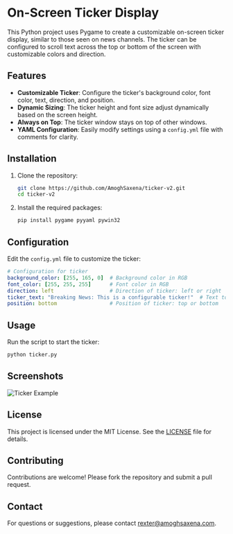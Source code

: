# On-Screen Ticker Display

This Python project uses Pygame to create a customizable on-screen ticker display, similar to those seen on news channels. The ticker can be configured to scroll text across the top or bottom of the screen with customizable colors and direction.

## Features

- **Customizable Ticker**: Configure the ticker's background color, font color, text, direction, and position.
- **Dynamic Sizing**: The ticker height and font size adjust dynamically based on the screen height.
- **Always on Top**: The ticker window stays on top of other windows.
- **YAML Configuration**: Easily modify settings using a `config.yml` file with comments for clarity.

## Installation

1. Clone the repository:
   ```bash
   git clone https://github.com/AmoghSaxena/ticker-v2.git
   cd ticker-v2
   ```

2. Install the required packages:
   ```bash
   pip install pygame pyyaml pywin32
   ```

## Configuration

Edit the `config.yml` file to customize the ticker:

```yaml
# Configuration for ticker
background_color: [255, 165, 0]  # Background color in RGB
font_color: [255, 255, 255]      # Font color in RGB
direction: left                  # Direction of ticker: left or right
ticker_text: "Breaking News: This is a configurable ticker!"  # Text to display
position: bottom                 # Position of ticker: top or bottom
```

## Usage

Run the script to start the ticker:

```bash
python ticker.py
```

## Screenshots

![Ticker Example](https://pplx-res.cloudinary.com/image/upload/v1726150678/user_uploads/wasrnmswq/ticker.jpg)

## License

This project is licensed under the MIT License. See the [LICENSE](LICENSE) file for details.

## Contributing

Contributions are welcome! Please fork the repository and submit a pull request.

## Contact

For questions or suggestions, please contact rexter@amoghsaxena.com.




